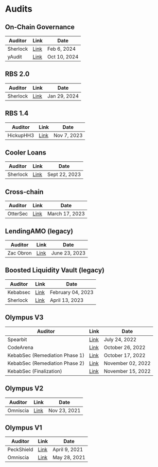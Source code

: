 # Audits

## On-Chain Governance
| Auditor  | Link          | Date |
| -------- | ------------- | ---- |
| Sherlock | [Link](/gitbook/assets/Olympus_On-Chain_Governance_Audit_Report.pdf) | Feb 6, 2024 |
| yAudit | [Link](/gitbook/assets/yaudit_report.pdf) | Oct 10, 2024 |

## RBS 2.0
| Auditor  | Link          | Date |
| -------- | ------------- | ---- |
| Sherlock | [Link](/gitbook/assets/olympus_rbs2_audit_report.pdf) | Jan 29, 2024 |

## RBS 1.4
| Auditor  | Link          | Date |
| -------- | ------------- | ---- |
| HickupHH3 | [Link](/gitbook/assets/2023_11_OlympusDAO.pdf) | Nov 7, 2023 |

## Cooler Loans
| Auditor  | Link          | Date |
| -------- | ------------- | ---- |
| Sherlock | [Link](/gitbook/assets/Cooler_Update_Audit_Report.pdf) | Sept 22, 2023 |

## Cross-chain
| Auditor  | Link          | Date |
| -------- | ------------- | ---- |
| OtterSec | [Link](/gitbook/assets/ottersec_audit_final.pdf) | March 17, 2023|

## LendingAMO (legacy)
| Auditor   | Link    | Date    |
| --------- | ------- | ------- |
| Zac Obron |  [Link](https://gist.github.com/zobront/f1eec20c0e566632cf167004bf4076c6)       |   June 23, 2023      |

## Boosted Liquidity Vault (legacy)

| Auditor  | Link    | Date |
| -------- | ------- | ------- |
| Kebabsec | [Link](https://hackmd.io/@12og4u7y8i/HJVAPMlno)                     | February 04, 2023 |
| Sherlock | [Link](/gitbook/assets/Olympus_Liquidity_Vaults_Audit_Report_1.pdf) | April 13, 2023 |

## Olympus V3
| Auditor      | Link     | Date     |
| ------------ | -------- | -------- |
| Spearbit  | [Link](/OlympusDAO-1.pdf)| July 24, 2022 |
| CodeArena                      | [Link](https://code4rena.com/reports/2022-08-olympus/) | October 26, 2022 |
| KebabSec (Remediation Phase 1) | [Link](https://hackmd.io/tJdujc0gSICv06p_9GgeFQ)     |  October 17, 2022  |
| KebabSec (Remediation Phase 2) | [Link](https://hackmd.io/@12og4u7y8i/rk5PeIiEs)        |       November 02, 2022       |
| KebabSec (Finalization)        | [Link](https://hackmd.io/@12og4u7y8i/Sk56otcBs)        |     November 15, 2022         |

## Olympus V2
| Auditor  | Link  | Date |
| -------- | ----- | ---- |
| Omniscia | [Link](https://omniscia.io/olympus-dao-protocol-v2/) | Nov 23, 2021 |

## Olympus V1
| Auditor  | Link  | Date |
| ---------- | --- |------|
| PeckShield | [Link](https://github.com/peckshield/publications/blob/master/audit_reports/PeckShield-Audit-Report-OlympusDAO-v1.0.pdf) | April 9, 2021|
| Omniscia   | [Link](https://omniscia.io/olympusdao-algorithmic-currency-protocol) | May 28, 2021|


